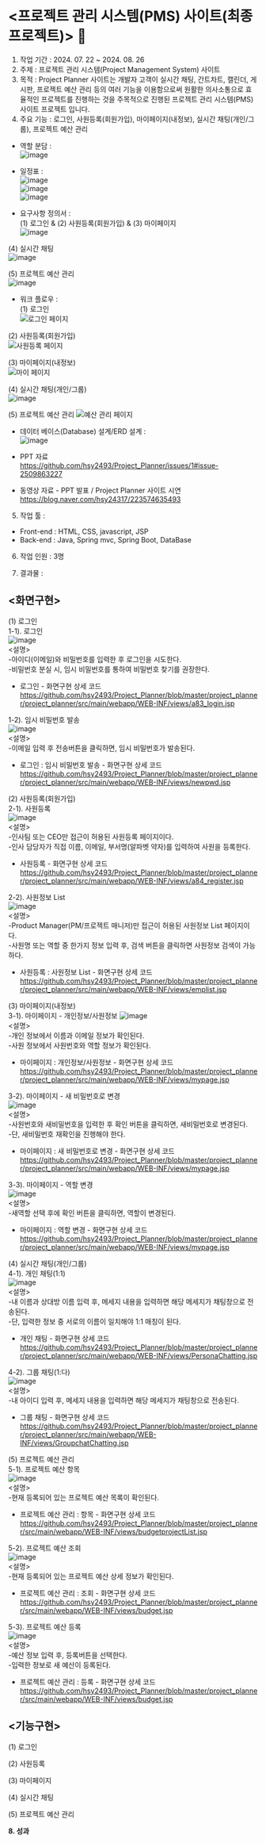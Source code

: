 # <프로젝트 관리 시스템(PMS) 사이트(최종 프로젝트)> 📅 <br>
1. 작업 기간 : 2024. 07. 22 ~ 2024. 08. 26
2. 주제 : 프로젝트 관리 시스템(Project Management System) 사이트
3. 목적 : Project Planner 사이트는 개발자 고객이 실시간 채팅, 간트차트, 캘린더, 게시판, 프로젝트 예산 관리 등의 여러 기능을 이용함으로써 원활한 의사소통으로 효율적인 프로젝트를 진행하는 것을 주목적으로 진행된 프로젝트 관리 시스템(PMS) 사이트 프로젝트 입니다.
4. 주요 기능 : 로그인, 사원등록(회원가입), 마이페이지(내정보), 실시간 채팅(개인/그룹), 프로젝트 예산 관리
- 역할 분담 : <br>
![image](https://github.com/user-attachments/assets/a406c40f-7b53-48b9-9ce2-fa007f8cd377) <br>

- 일정표 : <br>
![image](https://github.com/user-attachments/assets/e0fa6fee-cfc7-4f43-9ce9-68407b2783b8) <br>
![image](https://github.com/user-attachments/assets/8a381ae9-9c73-486c-9d5c-82f30f63f8f8) <br>
![image](https://github.com/user-attachments/assets/c904ad50-bd79-4d28-a2d5-7d44f43b44bd) <br>

- 요구사항 정의서 : <br>
(1) 로그인 & (2) 사원등록(회원가입) & (3) 마이페이지<br>
![image](https://github.com/user-attachments/assets/79637149-96fb-4481-a285-eb28d307f117) <br>

(4) 실시간 채팅 <br>
![image](https://github.com/user-attachments/assets/c322f044-2a84-4996-a927-1e85424f2968) <br>

(5) 프로젝트 예산 관리 <br>
![image](https://github.com/user-attachments/assets/8bf9da2e-d56e-49a9-8786-ec40eaef1b86) <br>

- 워크 플로우 : <br>
(1) 로그인 <br>
![로그인 페이지](https://github.com/user-attachments/assets/355e27cd-b825-4099-805a-d73556bf48b8) <br>

(2) 사원등록(회원가입) <br>
![사원등록 페이지](https://github.com/user-attachments/assets/06490e62-9b51-45e8-9fdf-7e3d3b78a92d) <br>

(3) 마이페이지(내정보) <br>
![마이 페이지](https://github.com/user-attachments/assets/34f3771a-8379-45bf-a775-59b3806e210e) <br>

(4) 실시간 채팅(개인/그룹) <br>
![image](https://github.com/user-attachments/assets/3c9b9942-6dd3-4034-a422-c912c562a97c) <br>

(5) 프로젝트 예산 관리
![예산 관리 페이지](https://github.com/user-attachments/assets/c382bf6a-8354-4190-88d3-d3b1abe63bff) <br>

- 데이터 베이스(Database) 설계/ERD 설계 : <br>
![image](https://github.com/user-attachments/assets/e7d228e2-ea34-4806-9af5-bebd026e8710) <br>

- PPT 자료 <br>
  https://github.com/hsy2493/Project_Planner/issues/1#issue-2509863227 <br>
- 동영상 자료 - PPT 발표 / Project Planner 사이트 시연 <br>
  https://blog.naver.com/hsy24317/223574635493 <br>

5. 작업 툴 :
- Front-end : HTML, CSS, javascript, JSP  <br>
- Back-end : Java, Spring mvc, Spring Boot, DataBase <br>   
6. 작업 인원 : 3명
  
7. 결과물 :
## <화면구현>
(1) 로그인 <br> 
1-1). 로그인 <br>
![image](https://github.com/user-attachments/assets/dec89c64-700e-4868-bc72-f42c6e97fc19) <br>
<설명><br>
-아이디(이메일)와 비밀번호를 입력한 후 로그인을 시도한다. <br>
-비밀번호 분실 시, 임시 비밀번호를 통하여 비밀번호 찾기를 권장한다.
- 로그인 - 화면구현 상세 코드 <br>
https://github.com/hsy2493/Project_Planner/blob/master/project_planner/project_planner/src/main/webapp/WEB-INF/views/a83_login.jsp <br>

1-2). 임시 비밀번호 발송 <br>
![image](https://github.com/user-attachments/assets/f5345608-e116-485a-92ed-a1e4cd3b1e4b) <br>
<설명><br>
-이메일 입력 후 전송버튼을 클릭하면, 임시 비밀번호가 발송된다.<br>
- 로그인 : 임시 비밀번호 발송 - 화면구현 상세 코드 <br>
https://github.com/hsy2493/Project_Planner/blob/master/project_planner/project_planner/src/main/webapp/WEB-INF/views/newpwd.jsp <br>

(2) 사원등록(회원가입) <br>
2-1). 사원등록 <br>
![image](https://github.com/user-attachments/assets/def0162e-74a6-4f84-af1f-ecfadaa288ec) <br>
<설명><br>
-인사팀 또는 CEO만 접근이 허용된 사원등록 페이지이다.<br>
-인사 담당자가 직접 이름, 이메일, 부서명(알파벳 약자)를 입력하여 사원을 등록한다.<br>
- 사원등록 - 화면구현 상세 코드 <br>
https://github.com/hsy2493/Project_Planner/blob/master/project_planner/project_planner/src/main/webapp/WEB-INF/views/a84_register.jsp <br>

2-2). 사원정보 List <br>
![image](https://github.com/user-attachments/assets/70ce07a9-7ee3-44ec-b4ca-f425d169fcd2) <br>
<설명><br>
-Product Manager(PM/프로젝트 매니저)만 접근이 허용된 사원정보 List 페이지이다.<br>
-사원명 또는 역할 중 한가지 정보 입력 후, 검색 버튼을 클릭하면 사원정보 검색이 가능하다.
- 사원등록 : 사원정보 List - 화면구현 상세 코드 <br>
https://github.com/hsy2493/Project_Planner/blob/master/project_planner/project_planner/src/main/webapp/WEB-INF/views/emplist.jsp <br>

(3) 마이페이지(내정보) <br>
3-1). 마이페이지 - 개인정보/사원정보
![image](https://github.com/user-attachments/assets/ef814f0b-33e7-48de-900f-8512f13739d5) <br>
<설명><br>
-개인 정보에서 이름과 이메일 정보가 확인된다.<br>
-사원 정보에서 사원번호와 역할 정보가 확인된다. <br>
- 마이페이지 : 개인정보/사원정보 - 화면구현 상세 코드 <br>
https://github.com/hsy2493/Project_Planner/blob/master/project_planner/project_planner/src/main/webapp/WEB-INF/views/mypage.jsp <br>

3-2). 마이페이지 - 새 비밀번호로 변경 <br>
![image](https://github.com/user-attachments/assets/0619692c-b45f-45bf-ab9c-afffc0d29c2d) <br>
<설명><br>
-사원번호와 새비밀번호을 입력한 후 확인 버튼을 클릭하면, 새비밀번호로 변경된다.<br>
-단, 새비밀번호 재확인을 진행해야 한다.<br>
- 마이페이지 : 새 비밀번호로 변경 - 화면구현 상세 코드 <br> https://github.com/hsy2493/Project_Planner/blob/master/project_planner/project_planner/src/main/webapp/WEB-INF/views/mypage.jsp<br>

3-3). 마이페이지 - 역할 변경 <br>
![image](https://github.com/user-attachments/assets/de095bed-0fef-40e7-85f2-f0de1b35450a) <br>
<설명><br>
-새역할 선택 후에 확인 버튼을 클릭하면, 역할이 변경된다.<br>
- 마이페이지 : 역할 변경 - 화면구현 상세 코드 <br>
https://github.com/hsy2493/Project_Planner/blob/master/project_planner/project_planner/src/main/webapp/WEB-INF/views/mypage.jsp <br>

(4) 실시간 채팅(개인/그룹) <br>
4-1). 개인 채팅(1:1) <br>
![image](https://github.com/user-attachments/assets/594b80de-60c3-4bc4-b289-46720d5362dd) <br>
<설명><br>
-내 이름과 상대방 이름 입력 후, 메세지 내용을 입력하면 해당 메세지가 채팅창으로 전송된다.<br>
-단, 입력한 정보 중 서로의 이름이 일치해야 1:1 매칭이 된다.<br>
- 개인 채팅 - 화면구현 상세 코드 <br>
https://github.com/hsy2493/Project_Planner/blob/master/project_planner/project_planner/src/main/webapp/WEB-INF/views/PersonaChatting.jsp <br>

4-2). 그룹 채팅(1:다) <br>
![image](https://github.com/user-attachments/assets/f35c5b1f-06ce-4847-9004-622d01cc6342) <br>
<설명><br>
-내 아이디 입력 후, 메세지 내용을 입력하면 해당 메세지가 채팅창으로 전송된다.<br>
- 그룹 채팅 - 화면구현 상세 코드 <br>
https://github.com/hsy2493/Project_Planner/blob/master/project_planner/project_planner/src/main/webapp/WEB-INF/views/GroupchatChatting.jsp <br>

(5) 프로젝트 예산 관리 <br>
5-1). 프로젝트 예산 항목 <br>
![image](https://github.com/user-attachments/assets/fc6def24-ebf4-4acd-93aa-fcc29dd495d2) <br>
<설명><br>
-현재 등록되어 있는 프로젝트 예산 목록이 확인된다.<br>
- 프로젝트 예산 관리 : 항목 - 화면구현 상세 코드<br>
https://github.com/hsy2493/Project_Planner/blob/master/project_planner/src/main/webapp/WEB-INF/views/budgetprojectList.jsp <br>

5-2). 프로젝트 예산 조회 <br>
![image](https://github.com/user-attachments/assets/8b7355f2-9b84-4664-bc92-f547f7ec20e3) <br>
<설명><br>
-현재 등록되어 있는 프로젝트 예산 상세 정보가 확인된다.<br>
- 프로젝트 예산 관리 : 조회 - 화면구현 상세 코드<br>
https://github.com/hsy2493/Project_Planner/blob/master/project_planner/src/main/webapp/WEB-INF/views/budget.jsp <br>

5-3). 프로젝트 예산 등록 <br>
![image](https://github.com/user-attachments/assets/f86908f2-e2ce-4fcb-b4e4-ecb6e8e8e08a) <br>
<설명><br>
-예산 정보 입력 후, 등록버튼을 선택한다.<br>
-입력한 정보로 새 예산이 등록된다. <br>
- 프로젝트 예산 관리 : 등록 - 화면구현 상세 코드<br>
https://github.com/hsy2493/Project_Planner/blob/master/project_planner/src/main/webapp/WEB-INF/views/budget.jsp <br>

## <기능구현>
(1) 로그인 <br>

(2) 사원등록 <br>

(3) 마이페이지 <br>

(4) 실시간 채팅 <br>

(5) 프로젝트 예산 관리 <br>

<b>8. 성과
</b>
